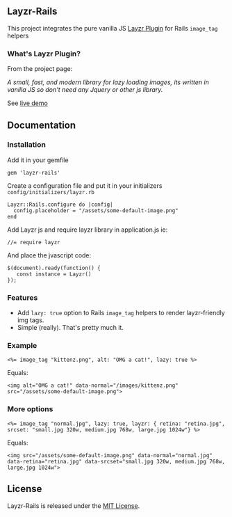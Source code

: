 ## Layzr-Rails

This project integrates the pure vanilla JS [Layzr Plugin](https://github.com/callmecavs/layzr.js)
for Rails `image_tag` helpers

### What's Layzr Plugin?

From the project page:

*A small, fast, and modern library for lazy loading images, its written in vanilla JS so don't need any Jquery or other js library.*

See [live demo](http://callmecavs.com/layzr.js/)

## Documentation

### Installation

Add it in your gemfile

    gem 'layzr-rails'

Create a configuration file and put it in your initializers `config/initializers/layzr.rb`


    Layzr::Rails.configure do |config|
      config.placeholder = "/assets/some-default-image.png"
    end

Add Layzr js and require layzr library in application.js ie:

    //= require layzr

And place the jvascript code:

    $(document).ready(function() {
       const instance = Layzr()
    });

### Features

* Add `lazy: true` option to Rails `image_tag` helpers to render layzr-friendly img tags.
* Simple (really). That's pretty much it.

### Example

    <%= image_tag "kittenz.png", alt: "OMG a cat!", lazy: true %>

Equals:

    <img alt="OMG a cat!" data-normal="/images/kittenz.png" src="/assets/some-default-image.png">

### More options

  
    <%= image_tag "normal.jpg", lazy: true, layzr: { retina: "retina.jpg", srcset: "small.jpg 320w, medium.jpg 768w, large.jpg 1024w"} %>

Equals:

    <img src="/assets/some-default-image.png" data-normal="normal.jpg" data-retina="retina.jpg" data-srcset="small.jpg 320w, medium.jpg 768w, large.jpg 1024w">  


## License

Layzr-Rails is released under the [MIT License](http://www.opensource.org/licenses/MIT).
